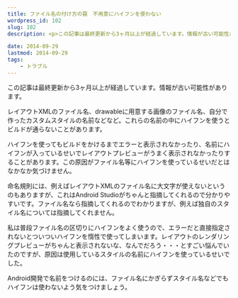 ```yaml
---
title: ファイル名の付け方の罠　不用意にハイフンを使わない
wordpress_id: 102
slug: 102
description: <p>この記事は最終更新から3ヶ月以上が経過しています。情報が古い可能性があります。レイアウトXMLのファイル名、drawableに用意する画像のファイル名、自分で作ったカスタムスタイルの名前などなど。これらの名前の中にハイフ [&hellip;]</p>

date: 2014-09-29
lastmod: 2014-09-29
tags: 
    - トラブル
---
```


<div id="wppda_alert">この記事は最終更新から3ヶ月以上が経過しています。情報が古い可能性があります。</div><p>レイアウトXMLのファイル名、drawableに用意する画像のファイル名、自分で作ったカスタムスタイルの名前などなど。これらの名前の中にハイフンを使うとビルドが通らないことがあります。</p>
<p>ハイフンを使ってもビルドをかけるまでエラーと表示されなかったり、名前にハイフンが入っているせいでレイアウトプレビューがうまく表示されなかったりすることがあります。この原因がファイル名等にハイフンを使っているせいだとはなかなか気づけません。</p>
<p>命名規則には、例えばレイアウトXMLのファイル名に大文字が使えないというのもありますが、これはAndroid Studioがちゃんと指摘してくれるので分かりやすいです。ファイル名なら指摘してくれるのでわかりますが、例えば独自のスタイル名については指摘してくれません。</p>
<p>私は普段ファイル名の区切りにハイフンをよく使うので、エラーだと直接指定されないとついついハイフンを惰性で使ってしまいます。レイアウトのレンダリングプレビューがちゃんと表示されないな、なんでだろう・・・とすごい悩んでいたのですが、原因は使用しているスタイルの名前にハイフンを使っているせいでした。</p>
<p>Android開発で名前をつけるのには、ファイル名にかぎらずスタイル名などでもハイフンは使わないよう気をつけましょう。</p>

  